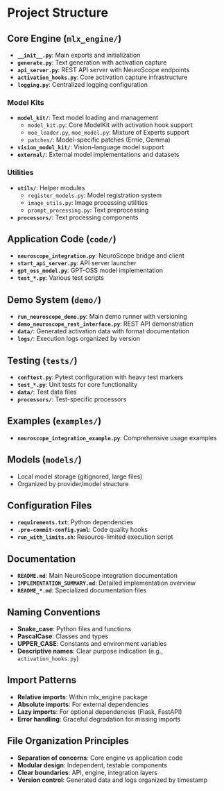 # Project Structure

## Core Engine (`mlx_engine/`)
- **`__init__.py`**: Main exports and initialization
- **`generate.py`**: Text generation with activation capture
- **`api_server.py`**: REST API server with NeuroScope endpoints
- **`activation_hooks.py`**: Core activation capture infrastructure
- **`logging.py`**: Centralized logging configuration

### Model Kits
- **`model_kit/`**: Text model loading and management
  - `model_kit.py`: Core ModelKit with activation hook support
  - `moe_loader.py`, `moe_model.py`: Mixture of Experts support
  - `patches/`: Model-specific patches (Ernie, Gemma)
- **`vision_model_kit/`**: Vision-language model support
- **`external/`**: External model implementations and datasets

### Utilities
- **`utils/`**: Helper modules
  - `register_models.py`: Model registration system
  - `image_utils.py`: Image processing utilities
  - `prompt_processing.py`: Text preprocessing
- **`processors/`**: Text processing components

## Application Code (`code/`)
- **`neuroscope_integration.py`**: NeuroScope bridge and client
- **`start_api_server.py`**: API server launcher
- **`gpt_oss_model.py`**: GPT-OSS model implementation
- **`test_*.py`**: Various test scripts

## Demo System (`demo/`)
- **`run_neuroscope_demo.py`**: Main demo runner with versioning
- **`demo_neuroscope_rest_interface.py`**: REST API demonstration
- **`data/`**: Generated activation data with format documentation
- **`logs/`**: Execution logs organized by version

## Testing (`tests/`)
- **`conftest.py`**: Pytest configuration with heavy test markers
- **`test_*.py`**: Unit tests for core functionality
- **`data/`**: Test data files
- **`processors/`**: Test-specific processors

## Examples (`examples/`)
- **`neuroscope_integration_example.py`**: Comprehensive usage examples

## Models (`models/`)
- Local model storage (gitignored, large files)
- Organized by provider/model structure

## Configuration Files
- **`requirements.txt`**: Python dependencies
- **`.pre-commit-config.yaml`**: Code quality hooks
- **`run_with_limits.sh`**: Resource-limited execution script

## Documentation
- **`README.md`**: Main NeuroScope integration documentation
- **`IMPLEMENTATION_SUMMARY.md`**: Detailed implementation overview
- **`README_*.md`**: Specialized documentation files

## Naming Conventions
- **Snake_case**: Python files and functions
- **PascalCase**: Classes and types
- **UPPER_CASE**: Constants and environment variables
- **Descriptive names**: Clear purpose indication (e.g., `activation_hooks.py`)

## Import Patterns
- **Relative imports**: Within mlx_engine package
- **Absolute imports**: For external dependencies
- **Lazy imports**: For optional dependencies (Flask, FastAPI)
- **Error handling**: Graceful degradation for missing imports

## File Organization Principles
- **Separation of concerns**: Core engine vs application code
- **Modular design**: Independent, testable components
- **Clear boundaries**: API, engine, integration layers
- **Version control**: Generated data and logs organized by timestamp